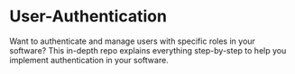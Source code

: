 # User-Authentication
Want to authenticate and manage users with specific roles in your software? This in-depth repo explains everything step-by-step to help you implement authentication in your software.
